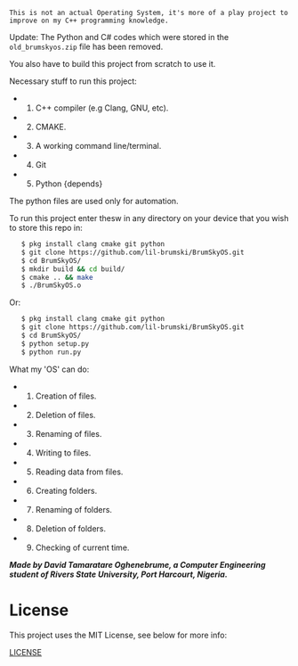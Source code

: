 ```This is not an actual Operating System, it's more of a play project to improve on my C++ programming knowledge.```

Update: The Python and C# codes which were stored in the `old_brumskyos.zip` file has been removed.

You also have to build this project from scratch to use it.

Necessary stuff to run this project:
* 1. C++ compiler (e.g Clang, GNU, etc).
* 2. CMAKE.
* 3. A working command line/terminal.
* 4. Git
* 5. Python {depends}

The python files are used only for automation. 

To run this project enter thesw in any directory on your device that you wish to store this repo in: 
```bash
   $ pkg install clang cmake git python
   $ git clone https://github.com/lil-brumski/BrumSkyOS.git
   $ cd BrumSkyOS/
   $ mkdir build && cd build/
   $ cmake .. && make
   $ ./BrumSkyOS.o
```

Or:
```bash
   $ pkg install clang cmake git python
   $ git clone https://github.com/lil-brumski/BrumSkyOS.git
   $ cd BrumSkyOS/
   $ python setup.py
   $ python run.py
```

What my 'OS' can do:

* 1. Creation of files.
* 2. Deletion of files.
* 3. Renaming of files.
* 4. Writing to files.
* 5. Reading data from files.
* 6. Creating folders.
* 7. Renaming of folders.
* 8. Deletion of folders.
* 9. Checking of current time.

___Made by David Tamaratare Oghenebrume, a Computer Engineering student of *Rivers State University*, Port Harcourt, Nigeria.___

# License

This project uses the MIT License, see below for more info:

[LICENSE](https://github.com/lil-brumski/BrumSkyOS/blob/main/LICENSE)

